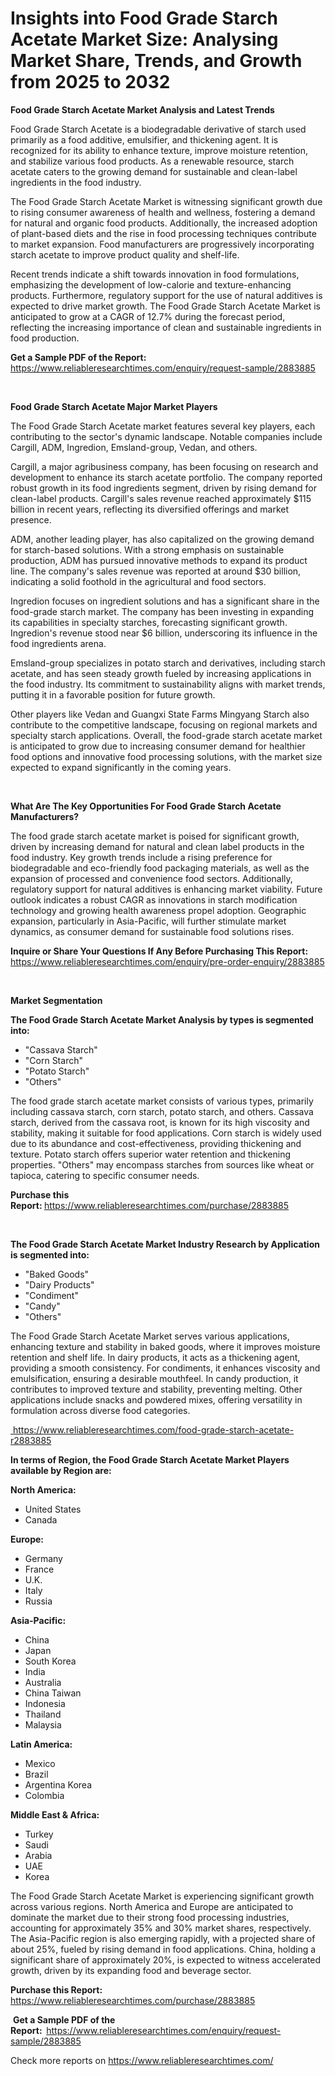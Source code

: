 <p><h1>Insights into Food Grade Starch Acetate Market Size: Analysing Market Share, Trends, and Growth from 2025 to 2032</h1></p><p><strong>Food Grade Starch Acetate Market Analysis and Latest Trends</strong></p>
<p><p>Food Grade Starch Acetate is a biodegradable derivative of starch used primarily as a food additive, emulsifier, and thickening agent. It is recognized for its ability to enhance texture, improve moisture retention, and stabilize various food products. As a renewable resource, starch acetate caters to the growing demand for sustainable and clean-label ingredients in the food industry.</p><p>The Food Grade Starch Acetate Market is witnessing significant growth due to rising consumer awareness of health and wellness, fostering a demand for natural and organic food products. Additionally, the increased adoption of plant-based diets and the rise in food processing techniques contribute to market expansion. Food manufacturers are progressively incorporating starch acetate to improve product quality and shelf-life.</p><p>Recent trends indicate a shift towards innovation in food formulations, emphasizing the development of low-calorie and texture-enhancing products. Furthermore, regulatory support for the use of natural additives is expected to drive market growth. The Food Grade Starch Acetate Market is anticipated to grow at a CAGR of 12.7% during the forecast period, reflecting the increasing importance of clean and sustainable ingredients in food production.</p></p>
<p><strong>Get a Sample PDF of the Report:&nbsp;</strong> <a href="https://www.reliableresearchtimes.com/enquiry/request-sample/2883885?utm_campaign=2722&utm_medium=2&utm_source=Github&utm_content=ia&utm_term=13032025&utm_id=food-grade-starch-acetate">https://www.reliableresearchtimes.com/enquiry/request-sample/2883885</a></p>
<p>&nbsp;</p>
<p><strong>Food Grade Starch Acetate Major Market Players</strong></p>
<p><p>The Food Grade Starch Acetate market features several key players, each contributing to the sector's dynamic landscape. Notable companies include Cargill, ADM, Ingredion, Emsland-group, Vedan, and others.</p><p>Cargill, a major agribusiness company, has been focusing on research and development to enhance its starch acetate portfolio. The company reported robust growth in its food ingredients segment, driven by rising demand for clean-label products. Cargill's sales revenue reached approximately $115 billion in recent years, reflecting its diversified offerings and market presence.</p><p>ADM, another leading player, has also capitalized on the growing demand for starch-based solutions. With a strong emphasis on sustainable production, ADM has pursued innovative methods to expand its product line. The company's sales revenue was reported at around $30 billion, indicating a solid foothold in the agricultural and food sectors.</p><p>Ingredion focuses on ingredient solutions and has a significant share in the food-grade starch market. The company has been investing in expanding its capabilities in specialty starches, forecasting significant growth. Ingredion's revenue stood near $6 billion, underscoring its influence in the food ingredients arena.</p><p>Emsland-group specializes in potato starch and derivatives, including starch acetate, and has seen steady growth fueled by increasing applications in the food industry. Its commitment to sustainability aligns with market trends, putting it in a favorable position for future growth.</p><p>Other players like Vedan and Guangxi State Farms Mingyang Starch also contribute to the competitive landscape, focusing on regional markets and specialty starch applications. Overall, the food-grade starch acetate market is anticipated to grow due to increasing consumer demand for healthier food options and innovative food processing solutions, with the market size expected to expand significantly in the coming years.</p></p>
<p>&nbsp;</p>
<p><strong>What Are The Key Opportunities For Food Grade Starch Acetate Manufacturers?</strong></p>
<p><p>The food grade starch acetate market is poised for significant growth, driven by increasing demand for natural and clean label products in the food industry. Key growth trends include a rising preference for biodegradable and eco-friendly food packaging materials, as well as the expansion of processed and convenience food sectors. Additionally, regulatory support for natural additives is enhancing market viability. Future outlook indicates a robust CAGR as innovations in starch modification technology and growing health awareness propel adoption. Geographic expansion, particularly in Asia-Pacific, will further stimulate market dynamics, as consumer demand for sustainable food solutions rises.</p></p>
<p><strong>Inquire or Share Your Questions If Any Before Purchasing This Report:</strong> <a href="https://www.reliableresearchtimes.com/enquiry/pre-order-enquiry/2883885?utm_campaign=2722&utm_medium=2&utm_source=Github&utm_content=ia&utm_term=13032025&utm_id=food-grade-starch-acetate">https://www.reliableresearchtimes.com/enquiry/pre-order-enquiry/2883885</a></p>
<p>&nbsp;</p>
<p><strong>Market Segmentation</strong></p>
<p><strong>The Food Grade Starch Acetate Market Analysis by types is segmented into:</strong></p>
<p><ul><li>"Cassava Starch"</li><li>"Corn Starch"</li><li>"Potato Starch"</li><li>"Others"</li></ul></p>
<p><p>The food grade starch acetate market consists of various types, primarily including cassava starch, corn starch, potato starch, and others. Cassava starch, derived from the cassava root, is known for its high viscosity and stability, making it suitable for food applications. Corn starch is widely used due to its abundance and cost-effectiveness, providing thickening and texture. Potato starch offers superior water retention and thickening properties. "Others" may encompass starches from sources like wheat or tapioca, catering to specific consumer needs.</p></p>
<p><strong>Purchase this Report:&nbsp;</strong><a href="https://www.reliableresearchtimes.com/purchase/2883885?utm_campaign=2722&utm_medium=2&utm_source=Github&utm_content=ia&utm_term=13032025&utm_id=food-grade-starch-acetate">https://www.reliableresearchtimes.com/purchase/2883885</a></p>
<p>&nbsp;</p>
<p><strong>The Food Grade Starch Acetate Market Industry Research by Application is segmented into:</strong></p>
<p><ul><li>"Baked Goods"</li><li>"Dairy Products"</li><li>"Condiment"</li><li>"Candy"</li><li>"Others"</li></ul></p>
<p><p>The Food Grade Starch Acetate Market serves various applications, enhancing texture and stability in baked goods, where it improves moisture retention and shelf life. In dairy products, it acts as a thickening agent, providing a smooth consistency. For condiments, it enhances viscosity and emulsification, ensuring a desirable mouthfeel. In candy production, it contributes to improved texture and stability, preventing melting. Other applications include snacks and powdered mixes, offering versatility in formulation across diverse food categories.</p></p>
<p><a href="https://www.reliableresearchtimes.com/food-grade-starch-acetate-r2883885?utm_campaign=2722&utm_medium=2&utm_source=Github&utm_content=ia&utm_term=13032025&utm_id=food-grade-starch-acetate">&nbsp;https://www.reliableresearchtimes.com/food-grade-starch-acetate-r2883885</a></p>
<p><strong>In terms of Region, the Food Grade Starch Acetate Market Players available by Region are:</strong></p>
<p>
    <p> <strong> North America: </strong>
        <ul>
            <li>United States</li>
            <li>Canada</li>
        </ul>
        </p> 
    <p> <strong> Europe: </strong>
        <ul>
            <li>Germany</li>
            <li>France</li>
            <li>U.K.</li>
            <li>Italy</li>
            <li>Russia</li>
        </ul>
        </p> 
    <p> <strong> Asia-Pacific: </strong>
        <ul>
            <li>China</li>
            <li>Japan</li>
            <li>South Korea</li>
            <li>India</li>
            <li>Australia</li>
            <li>China Taiwan</li>
            <li>Indonesia</li>
            <li>Thailand</li>
            <li>Malaysia</li>
        </ul>
        </p> 
    <p> <strong> Latin America: </strong>
        <ul>
            <li>Mexico</li>
            <li>Brazil</li>
            <li>Argentina Korea</li>
            <li>Colombia</li>
        </ul>
        </p> 
    <p> <strong> Middle East & Africa: </strong>
        <ul>
            <li>Turkey</li>
            <li>Saudi</li>
            <li>Arabia</li>
            <li>UAE</li>
            <li>Korea</li>
        </ul>
    </p>
    </p>
<p><p>The Food Grade Starch Acetate Market is experiencing significant growth across various regions. North America and Europe are anticipated to dominate the market due to their strong food processing industries, accounting for approximately 35% and 30% market shares, respectively. The Asia-Pacific region is also emerging rapidly, with a projected share of about 25%, fueled by rising demand in food applications. China, holding a significant share of approximately 20%, is expected to witness accelerated growth, driven by its expanding food and beverage sector.</p></p>
<p><strong>Purchase this Report: </strong><a href="https://www.reliableresearchtimes.com/purchase/2883885?utm_campaign=2722&utm_medium=2&utm_source=Github&utm_content=ia&utm_term=13032025&utm_id=food-grade-starch-acetate">https://www.reliableresearchtimes.com/purchase/2883885</a></p>
<p>&nbsp;<strong>Get a Sample PDF of the Report:&nbsp;&nbsp;</strong><a href="https://www.reliableresearchtimes.com/enquiry/request-sample/2883885?utm_campaign=2722&utm_medium=2&utm_source=Github&utm_content=ia&utm_term=13032025&utm_id=food-grade-starch-acetate">https://www.reliableresearchtimes.com/enquiry/request-sample/2883885</a></p>
<p><strong></strong></p>
<p>Check more reports on <a href="https://www.reliableresearchtimes.com/?utm_campaign=2722&utm_medium=2&utm_source=Github&utm_content=ia&utm_term=13032025&utm_id=food-grade-starch-acetate">https://www.reliableresearchtimes.com/</a></p>